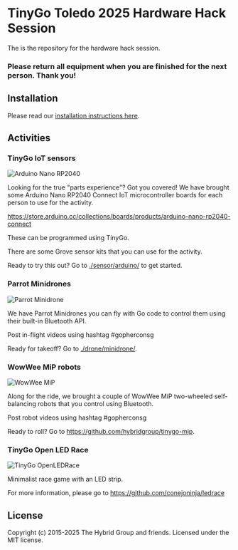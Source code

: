 # TinyGo Toledo 2025 Hardware Hack Session

The is the repository for the hardware hack session.

### Please return all equipment when you are finished for the next person. Thank you!

## Installation

Please read our [installation instructions here](./INSTALL.md).

## Activities

### TinyGo IoT sensors

![Arduino Nano RP2040](./sensor/arduino/assets/step6.jpg)

Looking for the true "parts experience"? Got you covered! We have brought some Arduino Nano RP2040 Connect IoT microcontroller boards for each person to use for the activity.

https://store.arduino.cc/collections/boards/products/arduino-nano-rp2040-connect

These can be programmed using TinyGo.

There are some Grove sensor kits that you can use for the activity.

Ready to try this out? Go to [./sensor/arduino/](./sensor/arduino/) to get started.

### Parrot Minidrones

![Parrot Minidrone](./images/minidrone.jpg)

We have Parrot Minidrones you can fly with Go code to control them using their built-in Bluetooth API.

Post in-flight videos using hashtag #gopherconsg

Ready for takeoff? Go to [./drone/minidrone/](./drone/minidrone/).

### WowWee MiP robots

![WowWee MiP](./images/mip.png)

Along for the ride, we brought a couple of WowWee MiP two-wheeled self-balancing robots that you control using Bluetooth.

Post robot videos using hashtag #gopherconsg

Ready to roll? Go to https://github.com/hybridgroup/tinygo-mip.

### TinyGo Open LED Race

![TinyGo OpenLEDRace](./images/ledrace-input2.gif)

Minimalist race game with an LED strip.

For more information, please go to https://github.com/conejoninja/ledrace

## License

Copyright (c) 2015-2025 The Hybrid Group and friends. Licensed under the MIT license.
